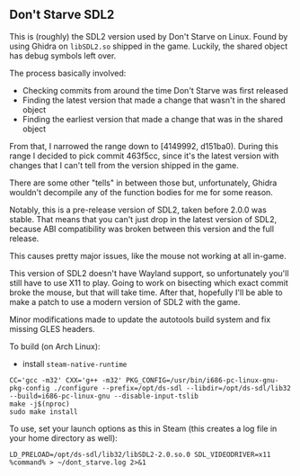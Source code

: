 Don't Starve SDL2
---

This is (roughly) the SDL2 version used by Don't Starve on Linux.
Found by using Ghidra on `libSDL2.so` shipped in the game.
Luckily, the shared object has debug symbols left over.

The process basically involved:
 - Checking commits from around the time Don't Starve was first released
 - Finding the latest version that made a change that wasn't in the shared object
 - Finding the earliest version that made a change that was in the shared object

From that, I narrowed the range down to \[4149992, d151ba0).
During this range I decided to pick commit 463f5cc, since it's the latest version with
changes that I can't tell from the version shipped in the game.

There are some other "tells" in between those but, unfortunately, Ghidra wouldn't
decompile any of the function bodies for me for some reason.

Notably, this is a pre-release version of SDL2, taken before 2.0.0 was stable.
That means that you can't just drop in the latest version of SDL2, because ABI
compatibility was broken between this version and the full release.

This causes pretty major issues, like the mouse not working at all in-game.

This version of SDL2 doesn't have Wayland support, so unfortunately you'll still
have to use X11 to play. Going to work on bisecting which exact commit broke the
mouse, but that will take time.
After that, hopefully I'll be able to make a patch to use a modern version of SDL2
with the game.

Minor modifications made to update the autotools build system and fix missing GLES
headers.

To build (on Arch Linux):

- install `steam-native-runtime`

```
CC='gcc -m32' CXX='g++ -m32' PKG_CONFIG=/usr/bin/i686-pc-linux-gnu-pkg-config ./configure --prefix=/opt/ds-sdl --libdir=/opt/ds-sdl/lib32 --build=i686-pc-linux-gnu --disable-input-tslib
make -j$(nproc)
sudo make install
```

To use, set your launch options as this in Steam (this creates a log file in your home directory as well):

```
LD_PRELOAD=/opt/ds-sdl/lib32/libSDL2-2.0.so.0 SDL_VIDEODRIVER=x11 %command% > ~/dont_starve.log 2>&1
```
